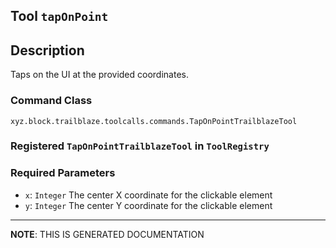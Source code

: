 ## Tool `tapOnPoint`

## Description
Taps on the UI at the provided coordinates.

### Command Class
`xyz.block.trailblaze.toolcalls.commands.TapOnPointTrailblazeTool`

### Registered `TapOnPointTrailblazeTool` in `ToolRegistry`
### Required Parameters
- `x`: `Integer`
  The center X coordinate for the clickable element
- `y`: `Integer`
  The center Y coordinate for the clickable element



<hr/>

**NOTE**: THIS IS GENERATED DOCUMENTATION